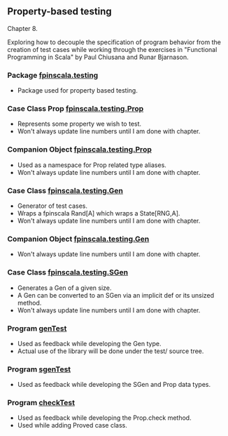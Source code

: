 ## Property-based testing

Chapter 8.

Exploring how to decouple the specification of program behavior from
the creation of test cases while working through the exercises in
"Functional Programming in Scala" by Paul Chiusana and Runar Bjarnason.

### Package [fpinscala.testing](fpinScalaCheck.scala)
* Package used for property based testing.

### Case Class Prop [fpinscala.testing.Prop](fpinScalaCheck.scala#L17-L59)
* Represents some property we wish to test.
* Won't always update line numbers until I am done with chapter.

### Companion Object [fpinscala.testing.Prop](fpinScalaCheck.scala#L61-L151)
* Used as a namespace for Prop related type aliases.
* Won't always update line numbers until I am done with chapter.

### Case Class [fpinscala.testing.Gen](fpinScalaCheck.scala#L153-L199)
* Generator of test cases.
* Wraps a fpinscala Rand[A] which wraps a State[RNG,A].
* Won't always update line numbers until I am done with chapter.

### Companion Object [fpinscala.testing.Gen](fpinScalaCheck.scala#L201-L236)
* Won't always update line numbers until I am done with chapter.

### Case Class [fpinscala.testing.SGen](fpinScalaCheck.scala#L238-L253)
* Generates a Gen of a given size.
* A Gen can be converted to an SGen via an implicit def or its unsized method.
* Won't always update line numbers until I am done with chapter.

### Program [genTest](exerciseCode/genTest.scala)
* Used as feedback while developing the Gen type.
* Actual use of the library will be done under the test/ source tree.

### Program [sgenTest](exerciseCode/sgenTest.scala)
* Used as feedback while developing the SGen and Prop data types.

### Program [checkTest](exerciseCode/checkTest.scala)
* Used as feedback while developing the Prop.check method.
* Used while adding Proved case class.

